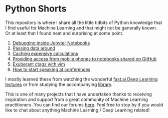 # Python Shorts

This repository is where I share all the little tidbits of Python knowledge that I find useful for Machine Learning and that might not be generally known. Or at least that I found neat and surprising at some point.

1. [Debugging inside Jupyter Notebooks](https://radekosmulski.github.io/python_shorts/debugging_inside_jupyter_notebooks.html)
2. [Passing data around](https://radekosmulski.github.io/python_shorts/passing_data_around.html)
3. [Caching expensive calculations](https://radekosmulski.github.io/python_shorts/caching_expensive_calculations.html)
4. [Providing access from mobile phones to notebooks shared on GitHub](https://radekosmulski.github.io/python_shorts/provide_access_to_notebooks_from_mobile_phones.html)
5. [Exuberant ctags with vim](https://radekosmulski.github.io/python_shorts/exuberant_ctags_with_vim.html)
6. [How to start speaking at conferences](https://radekosmulski.github.io/python_shorts/how_to_start_speaking_at_conferences.html)

I mostly learned these from watching the wonderful [fast.ai Deep Learning lectures](http://course.fast.ai/) or from studying the accompanying [library](https://github.com/fastai/fastai).

This is one of many projects that I have undertaken thanks to receiving inspiration and support from a great community of Machine Learning practitioners. You can find our forums [here](http://forums.fast.ai/). Feel free to stop by if you would like to chat about anything Machine Learning / Deep Learning related!
